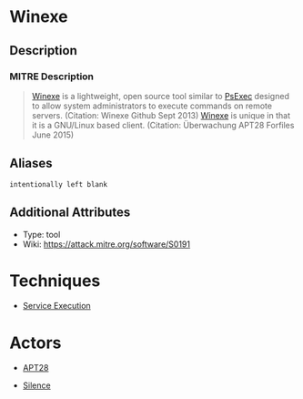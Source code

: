 
# Winexe

## Description

### MITRE Description

> [Winexe](https://attack.mitre.org/software/S0191) is a lightweight, open source tool similar to [PsExec](https://attack.mitre.org/software/S0029) designed to allow system administrators to execute commands on remote servers. (Citation: Winexe Github Sept 2013) [Winexe](https://attack.mitre.org/software/S0191) is unique in that it is a GNU/Linux based client. (Citation: Überwachung APT28 Forfiles June 2015)

## Aliases

```
intentionally left blank
```

## Additional Attributes

* Type: tool
* Wiki: https://attack.mitre.org/software/S0191

# Techniques


* [Service Execution](../techniques/Service-Execution.md)


# Actors


* [APT28](../actors/APT28.md)

* [Silence](../actors/Silence.md)
    
